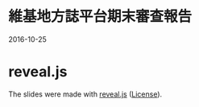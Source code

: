 
# 維基地方誌平台期末審查報告

2016-10-25

# reveal.js

The slides were made with [reveal.js](https://github.com/hakimel/reveal.js) ([License](reveal.LICENSE)).
